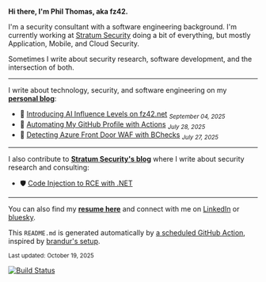 **Hi there, I'm Phil Thomas, aka fz42.**

I'm a security consultant with a software engineering background. I'm currently working at [Stratum Security](https://stratumsecurity.com) doing a bit of everything, but mostly Application, Mobile, and Cloud Security.

Sometimes I write about security research, software development, and the intersection of both.

---

<!-- BLOG-POST-LIST:START -->

I write about technology, security, and software engineering on my [**personal blog**](https://fz42.net):

* 🔧 [Introducing AI Influence Levels on fz42.net](https://fz42.net/posts/introducing-ai-influence-levels/) <sub><em>September 04, 2025</em></sub>
* 🔧 [Automating My GitHub Profile with Actions](https://fz42.net/posts/automating-my-github-profile-with-actions/) <sub><em>July 28, 2025</em></sub>
* 🔧 [Detecting Azure Front Door WAF with BChecks](https://fz42.net/posts/detecting-azure-front-door-waf-with-bcheck/) <sub><em>July 27, 2025</em></sub>

---

I also contribute to [**Stratum Security's blog**](https://blog.stratumsecurity.com) where I write about security research and consulting:

* 🛡️ [Code Injection to RCE with .NET](https://blog.stratumsecurity.com/2024/04/29/code-injection-to-rce-with-net/)

<!-- BLOG-POST-LIST:END -->

---
You can also find my [**resume here**](https://github.com/fz42net/fz42net/blob/main/resume.pdf) and connect with me on [LinkedIn](https://www.linkedin.com/in/philthomasme/) or [bluesky](https://bsky.app/profile/fz42.bsky.social).

This `README.md` is generated automatically by [a scheduled GitHub Action](https://github.com/fz42net/fz42net/blob/main/.github/workflows/update-readme.yml), inspired by [brandur's setup](https://github.com/brandur/brandur).

<sub>Last updated: <!-- LAST-UPDATED -->October 19, 2025</sub>

[![Build Status](https://github.com/fz42net/fz42net/actions/workflows/update-readme.yml/badge.svg)](https://github.com/fz42net/fz42net/actions/workflows/update-readme.yml)